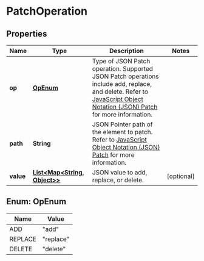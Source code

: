 # PatchOperation

## Properties
Name | Type | Description | Notes
------------ | ------------- | ------------- | -------------
**op** | [**OpEnum**](#OpEnum) | Type of JSON Patch operation. Supported JSON Patch operations include add, replace, and delete. Refer to [JavaScript Object Notation (JSON) Patch](https://tools.ietf.org/html/rfc6902) for more information. | 
**path** | **String** | JSON Pointer path of the element to patch. Refer to [JavaScript Object Notation (JSON) Patch](https://tools.ietf.org/html/rfc6902) for more information. | 
**value** | [**List&lt;Map&lt;String, Object&gt;&gt;**](Map.md) | JSON value to add, replace, or delete. |  [optional]

<a name="OpEnum"></a>
## Enum: OpEnum
Name | Value
---- | -----
ADD | &quot;add&quot;
REPLACE | &quot;replace&quot;
DELETE | &quot;delete&quot;
